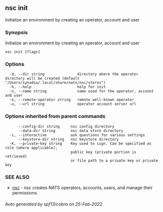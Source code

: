 ## nsc init

Initialize an environment by creating an operator, account and user

### Synopsis

Initialize an environment by creating an operator, account and user

```
nsc init [flags]
```

### Options

```
  -d, --dir string               directory where the operator directory will be created (default "/Users/synadia/.local/share/nats/nsc/stores")
  -h, --help                     help for init
  -n, --name string              name used for the operator, account and user
  -o, --remote-operator string   remote well-known operator
  -u, --url string               operator account server url
```

### Options inherited from parent commands

```
      --config-dir string     nsc config directory
      --data-dir string       nsc data store directory
  -i, --interactive           ask questions for various settings
      --keystore-dir string   nsc keystore directory
  -K, --private-key string    Key used to sign. Can be specified as role (where applicable),
                              public key (private portion is retrieved)
                              or file path to a private key or private key 
```

### SEE ALSO

* [nsc](nsc.md)	 - nsc creates NATS operators, accounts, users, and manage their permissions.

###### Auto generated by spf13/cobra on 25-Feb-2022
